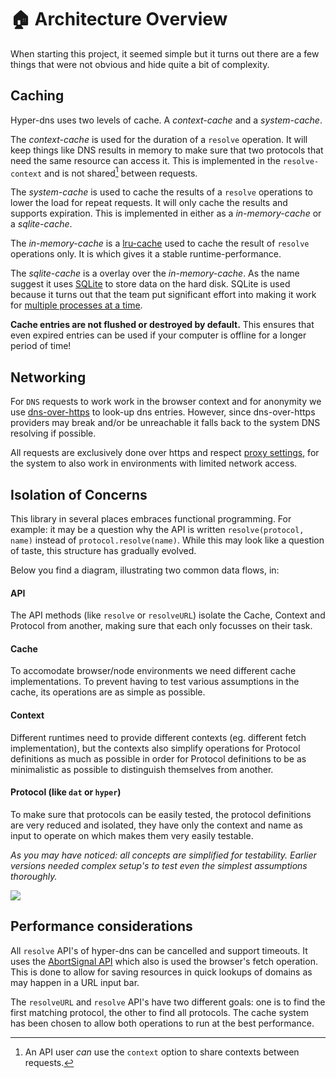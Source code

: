 # 🏠 Architecture Overview

When starting this project, it seemed simple but it turns out there are a few things that were not obvious and hide quite a bit of complexity.

## Caching

Hyper-dns uses two levels of cache. A _context-cache_ and a _system-cache_.

The _context-cache_ is used for the duration of a `resolve` operation. It will keep things like DNS results in memory to make sure that two protocols that need the same resource can access it. This is implemented in the `resolve-context` and is not shared[^api-context] between requests.

The _system-cache_ is used to cache the results of a `resolve` operations to lower the load for repeat requests. It will only cache the results and supports expiration. This is implemented in either as a _in-memory-cache_ or a _sqlite-cache_.

The _in-memory-cache_ is a [lru-cache][] used to cache the result of `resolve` operations only. It is  which gives it a stable runtime-performance.

The _sqlite-cache_ is a overlay over the _in-memory-cache_. As the name suggest it uses [SQLite][] to store data on the hard disk. SQLite is used because it turns out that the team put significant effort into making it work for [multiple processes at a time][sqlite-mp].

**Cache entries are not flushed or destroyed by default.** This ensures that even expired entries can be used if your computer is offline for a longer period of time!

[^api-context]: An API user _can_ use the `context` option to share contexts between requests.

[lru-cache]: https://en.wikipedia.org/wiki/Cache_replacement_policies#Segmented_LRU_(SLRU)
[SQLite]: https://sqlite.org/index.html
[sqlite-mp]: https://sqlite.org/faq.html#q5

## Networking

For `DNS` requests to work work in the browser context and for anonymity we use [dns-over-https][] to look-up dns entries. However, since dns-over-https providers may break and/or be unreachable it falls back to the system DNS resolving if possible.

All requests are exclusively done over https and respect [proxy settings][], for the system to also work in environments with limited network access.

[proxy settings]: https://en.wikipedia.org/wiki/HTTP_tunnel
[dns-over-https]: https://en.wikipedia.org/wiki/DNS_over_HTTPS

## Isolation of Concerns

This library in several places embraces functional programming. For example: it may be a question why the API is written `resolve(protocol, name)` instead of `protocol.resolve(name)`. While this may look like a question of taste, this structure has gradually evolved.

Below you find a diagram, illustrating two common data flows, in:

#### API

The API methods (like `resolve` or `resolveURL`) isolate the Cache, Context and Protocol from another, making sure that each only focusses on their task.

#### Cache

To accomodate browser/node environments we need different cache implementations. To prevent having to test various assumptions in the cache, its operations are as simple as possible.

#### Context

Different runtimes need to provide different contexts (eg. different fetch implementation), but the contexts also simplify operations for Protocol definitions as much as possible in order for Protocol definitions to be as minimalistic as possible to distinguish themselves from another.

#### Protocol (like `dat` or `hyper`)

To make sure that protocols can be easily tested, the protocol definitions are very reduced and isolated, they have only the context and name as input to operate on which makes them very easily testable.

_As you may have noticed: all concepts are simplified for testability. Earlier versions needed complex setup's to test even the simplest assumptions thoroughly._

[![](https://mermaid.ink/img/eyJjb2RlIjoic2VxdWVuY2VEaWFncmFtXG5cbiAgICBVc2VyLT4-K0FQSTogcmVzb2x2ZSgpXG4gICAgb3B0IG5vIGNvbnRleHQgZ2l2ZW5cbiAgICAgICAgQVBJLT4-QVBJOiBjcmVhdGVDb250ZXh0KClcbiAgICBlbmRcbiAgICBvcHQgb3B0cy5jYWNoZSAhPT0gbnVsbCAmJiAhb3B0cy5pZ25vcmVDYWNoZVxuICAgICAgICBBUEktPj5DYWNoZTogZ2V0KHByb3RvY29sLCBkb21haW4pXG4gICAgICAgIENhY2hlLT4-QVBJOiBbbWlzc11cbiAgICBlbmRcbiAgICBBUEktPj5Qcm90b2NvbDogcmVzb2x2ZShjb250ZXh0LCBkb21haW4pXG4gICAgUHJvdG9jb2wtPj5Db250ZXh0OiBjb250ZXh0LjxhcGk-KClcbiAgICBhbHQgaWYgYXZhaWxhYmxlOlxuICAgICAgICBDb250ZXh0LT4-UHJvdG9jb2w6IFtyZXN1bHRdXG4gICAgZWxzZVxuICAgICAgICBDb250ZXh0LT4-UHJvdG9jb2w6IFttaXNzXVxuICAgIGVuZFxuICAgIFByb3RvY29sLT4-QVBJOiBbcmVzdWx0XVxuICAgIG9wdCBvcHRzLmNhY2hlICE9PSBudWxsICYmIGVudHJ5IG5vdCBleHBpcmVkXG4gICAgICAgIE5vdGUgbGVmdCBvZiBDYWNoZTogRXZlbiB3aXRoIG9wdHMuaWdub3JlQ2FjaGUgc2V0IVxuICAgICAgICBBUEktPj5DYWNoZTogc2V0KHByb3RvY29sLCBkb21haW4sIFtyZXN1bHRdKVxuICAgIGVuZFxuICAgIEFQSS0-Pi1Vc2VyOiAocGFzcyB0aHJvdWdoKVxuXG4gICAgVXNlci0-PitBUEk6IHJlc29sdmUoKVxuICAgIEFQSS0-PkFQSTogY3JlYXRlQ29udGV4dCgpXG4gICAgQVBJLT4-Q2FjaGU6IGdldChwcm90b2NvbCwgZG9tYWluKVxuICAgIENhY2hlLT4-QVBJOiBbcmVzdWx0XVxuICAgIE5vdGUgcmlnaHQgb2YgQVBJOiByZXN1bHQgaXMgc2FuaXRpemVkIGJ5IHRoZSBBUEkgPGJyIC8-Zm9yIHNpbXBsZXIgY2FjaGUgbG9naWMuPGJyIC8-SW52YWxpZCBzdGF0ZW1lbnRzIGFyZTxici8-dHJlYXRlZCBhcyBcIm1pc3NcIlxuICAgIEFQSS0-Pi1Vc2VyOiAocGFzcyB0aHJvdWdoKVxuIiwibWVybWFpZCI6eyJ0aGVtZSI6ImRlZmF1bHQifSwidXBkYXRlRWRpdG9yIjpmYWxzZX0)](https://mermaid-js.github.io/mermaid-live-editor/#/edit/eyJjb2RlIjoic2VxdWVuY2VEaWFncmFtXG5cbiAgICBVc2VyLT4-K0FQSTogcmVzb2x2ZSgpXG4gICAgb3B0IG5vIGNvbnRleHQgZ2l2ZW5cbiAgICAgICAgQVBJLT4-QVBJOiBjcmVhdGVDb250ZXh0KClcbiAgICBlbmRcbiAgICBvcHQgb3B0cy5jYWNoZSAhPT0gbnVsbCAmJiAhb3B0cy5pZ25vcmVDYWNoZVxuICAgICAgICBBUEktPj5DYWNoZTogZ2V0KHByb3RvY29sLCBkb21haW4pXG4gICAgICAgIENhY2hlLT4-QVBJOiBbbWlzc11cbiAgICBlbmRcbiAgICBBUEktPj5Qcm90b2NvbDogcmVzb2x2ZShjb250ZXh0LCBkb21haW4pXG4gICAgUHJvdG9jb2wtPj5Db250ZXh0OiBjb250ZXh0LjxhcGk-KClcbiAgICBhbHQgaWYgYXZhaWxhYmxlOlxuICAgICAgICBDb250ZXh0LT4-UHJvdG9jb2w6IFtyZXN1bHRdXG4gICAgZWxzZVxuICAgICAgICBDb250ZXh0LT4-UHJvdG9jb2w6IFttaXNzXVxuICAgIGVuZFxuICAgIFByb3RvY29sLT4-QVBJOiBbcmVzdWx0XVxuICAgIG9wdCBvcHRzLmNhY2hlICE9PSBudWxsICYmIGVudHJ5IG5vdCBleHBpcmVkXG4gICAgICAgIE5vdGUgbGVmdCBvZiBDYWNoZTogRXZlbiB3aXRoIG9wdHMuaWdub3JlQ2FjaGUgc2V0IVxuICAgICAgICBBUEktPj5DYWNoZTogc2V0KHByb3RvY29sLCBkb21haW4sIFtyZXN1bHRdKVxuICAgIGVuZFxuICAgIEFQSS0-Pi1Vc2VyOiAocGFzcyB0aHJvdWdoKVxuXG4gICAgVXNlci0-PitBUEk6IHJlc29sdmUoKVxuICAgIEFQSS0-PkFQSTogY3JlYXRlQ29udGV4dCgpXG4gICAgQVBJLT4-Q2FjaGU6IGdldChwcm90b2NvbCwgZG9tYWluKVxuICAgIENhY2hlLT4-QVBJOiBbcmVzdWx0XVxuICAgIE5vdGUgcmlnaHQgb2YgQVBJOiByZXN1bHQgaXMgc2FuaXRpemVkIGJ5IHRoZSBBUEkgPGJyIC8-Zm9yIHNpbXBsZXIgY2FjaGUgbG9naWMuPGJyIC8-SW52YWxpZCBzdGF0ZW1lbnRzIGFyZTxici8-dHJlYXRlZCBhcyBcIm1pc3NcIlxuICAgIEFQSS0-Pi1Vc2VyOiAocGFzcyB0aHJvdWdoKVxuIiwibWVybWFpZCI6eyJ0aGVtZSI6ImRlZmF1bHQifSwidXBkYXRlRWRpdG9yIjpmYWxzZX0)

## Performance considerations

All `resolve` API's of hyper-dns can be cancelled and support timeouts. It uses the [AbortSignal API][] which also is used the browser's fetch operation. This is done to allow for saving resources in quick lookups of domains as may happen in a URL input bar.

The `resolveURL` and `resolve` API's have two different goals: one is to find the first matching protocol, the other to find all protocols. The cache system has been chosen to allow both operations to run at the best performance.

[AbortSignal API]: https://developer.mozilla.org/en-US/docs/Web/API/AbortSignal
